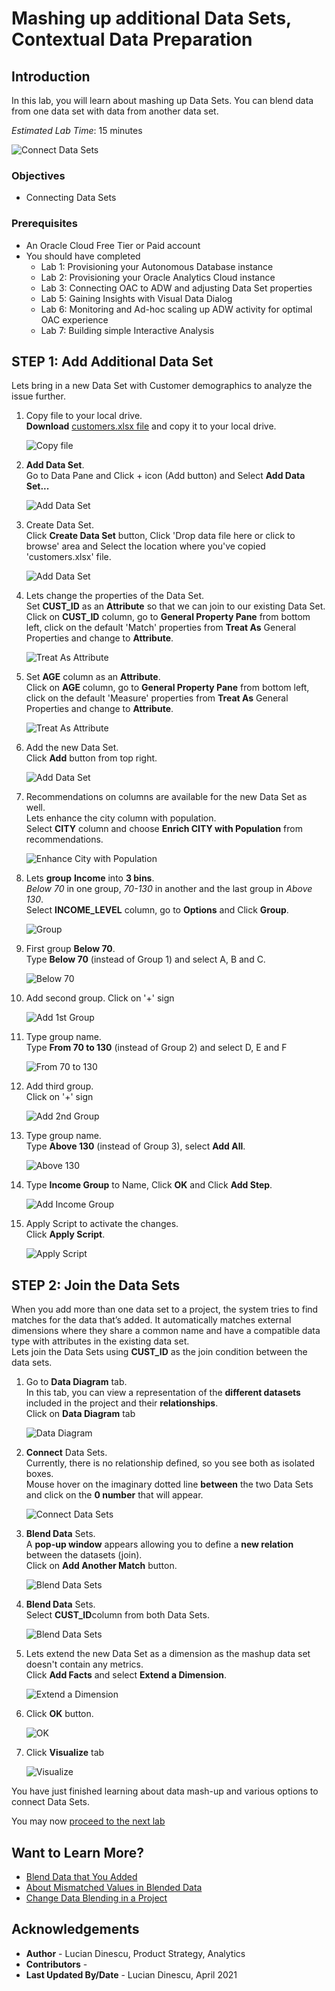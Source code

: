 # Mashing up additional Data Sets, Contextual Data Preparation

## Introduction

In this lab, you will learn about mashing up Data Sets. You can blend data from one data set with data from another data set.

_Estimated Lab Time_: 15 minutes

![Connect Data Sets](../mash-datasets/images/connect-datasets.png)

### Objectives

- Connecting Data Sets

### Prerequisites

* An Oracle Cloud Free Tier or Paid account
* You should have completed  
    * Lab 1: Provisioning your Autonomous Database instance
    * Lab 2: Provisioning your Oracle Analytics Cloud instance
    * Lab 3: Connecting OAC to ADW and adjusting Data Set properties
    * Lab 5: Gaining Insights with Visual Data Dialog
    * Lab 6: Monitoring and Ad-hoc scaling up ADW activity for optimal OAC experience
    * Lab 7: Building simple Interactive Analysis

## **STEP 1**: Add Additional Data Set

Lets bring in a new Data Set with Customer demographics to analyze the issue further.

1.  Copy file to your local drive.  
**Download** [customers.xlsx file](https://objectstorage.us-ashburn-1.oraclecloud.com/p/gInS_5IWhulIoFENkRIQdnCA9-IYCDgtnAoxxre95fC7fKUClBft8y15UQA9SUmF/n/idbwmyplhk4t/b/LiveLabs/o/customers.xlsx) and copy it to your local drive.

    ![Copy file](../mash-datasets/images/copy-customers.png)

2.  **Add Data Set**.  
Go to Data Pane and Click + icon (Add button) and
Select **Add Data Set...**

    ![Add Data Set](../mash-datasets/images/add-dataset.png)


3.  Create Data Set.  
Click **Create Data Set** button, Click 'Drop data file here or click to browse' area and Select the location where you've copied 'customers.xlsx' file.

    ![Add Data Set](../mash-datasets/images/add-dataset2.png)

4.  Lets change the properties of the Data Set.  
Set **CUST\_ID** as an **Attribute** so that we can join to our existing Data Set.  
Click on **CUST\_ID** column, go to **General Property Pane** from bottom left, click on the default 'Match' properties from **Treat As** General Properties and change to **Attribute**.

    ![Treat As Attribute](../mash-datasets/images/prepscript-custidasattribute.png)

5.  Set **AGE** column as an **Attribute**.  
Click on **AGE** column, go to **General Property Pane** from bottom left, click on the default 'Measure' properties from **Treat As** General Properties and change to **Attribute**.

    ![Treat As Attribute](../mash-datasets/images/prepscript-ageasattribute.png)

6.  Add the new Data Set.  
Click **Add** button from top right.

    ![Add Data Set](../mash-datasets/images/add-dataset3.png)

7.  Recommendations on columns are available for the new Data Set as well.  
Lets enhance the city column with population.  
Select **CITY** column and choose **Enrich CITY with Population** from recommendations.

    ![Enhance City with Population](../mash-datasets/images/prepscript-enhancewithpopulation.png)

8.  Lets **group** **Income** into **3 bins**.  
_Below 70_ in one group, _70-130_ in another and the last group in _Above 130_.  
Select **INCOME_LEVEL** column, go to **Options** and Click **Group**.

    ![Group](../mash-datasets/images/prepscript-group.png)

9.  First group **Below 70**.  
Type **Below 70** (instead of Group 1) and select A, B and C.

    ![Below 70](../mash-datasets/images/prepscript-group1.png)

10.  Add second group. 
Click on '+' sign

     ![Add 1st Group](../mash-datasets/images/add-group.png)

11.  Type group name.  
Type **From 70 to 130**  (instead of Group 2)  and select D, E and F

     ![From 70 to 130](../mash-datasets/images/prepscript-group2.png)

12.  Add third group.  
Click on '+' sign

     ![Add 2nd Group](../mash-datasets/images/add-group2.png)

13.  Type group name.  
Type **Above 130**  (instead of Group 3), select **Add All**.

     ![Above 130](../mash-datasets/images/prepscript-group3.png)

14. Type **Income Group** to Name, Click **OK** and Click **Add Step**.

     ![Add Income Group](../mash-datasets/images/prepscript-group4.png)

14. Apply Script to activate the changes.  
Click **Apply Script**.

     ![Apply Script](../mash-datasets/images/apply-script.png)

## **STEP 2**: Join the Data Sets

When you add more than one data set to a project, the system tries to find matches for the data that’s added. It automatically matches external dimensions where they share a common name and have a compatible data type with attributes in the existing data set.  
Lets join the Data Sets using **CUST\_ID** as the join condition between the data sets.

1.  Go to **Data Diagram** tab.  
In this tab, you can view a representation of the **different datasets** included in the project and their **relationships**.  
Click on **Data Diagram** tab

    ![Data Diagram](../mash-datasets/images/datadiagram.png)

2.  **Connect** Data Sets.  
Currently, there is no relationship defined, so you see both as isolated boxes.  
Mouse  hover on the imaginary dotted line **between** the two Data Sets and click on the **0 number** that will appear.

    ![Connect Data Sets](../mash-datasets/images/datadiagram-join.png)


3.  **Blend Data** Sets.  
A **pop-up window** appears allowing you to define a **new relation** between the datasets (join).  
Click on **Add Another Match** button.

    ![Blend Data Sets](../mash-datasets/images/datadiagram-blend1.png)

4.  **Blend Data** Sets.  
Select **CUST\_ID**column from both Data Sets.

    ![Blend Data Sets](../mash-datasets/images/datadiagram-blend2.png)

5.  Lets extend the new Data Set as a dimension as the mashup data set doesn't contain any metrics.  
Click **Add Facts** and select **Extend a Dimension**.

    ![Extend a Dimension](../mash-datasets/images/datadiagram-blend3.png)

6.  Click **OK** button.

    ![OK](../mash-datasets/images/datadiagram-blend4.png)

7. Click **Visualize** tab

    ![Visualize](../mash-datasets/images/visualize.png)

You have just finished learning about data mash-up and various options to connect Data Sets.

You may now [proceed to the next lab](#next)

## Want to Learn More?

* [Blend Data that You Added](https://docs.oracle.com/en/cloud/paas/analytics-cloud/acubi/blend-data-that-you-added.html)
* [About Mismatched Values in Blended Data](https://docs.oracle.com/en/cloud/paas/analytics-cloud/acubi/mismatched-values-blended-data.html)
* [Change Data Blending in a Project](https://docs.oracle.com/en/cloud/paas/analytics-cloud/acubi/change-data-blending-project.html)

## **Acknowledgements**

- **Author** - Lucian Dinescu, Product Strategy, Analytics
- **Contributors** -
- **Last Updated By/Date** - Lucian Dinescu, April 2021